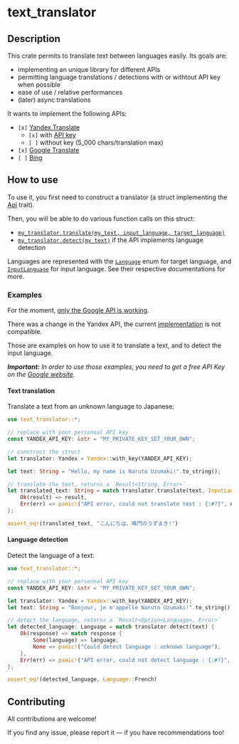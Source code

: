 # text_translator

## Description

This crate permits to translate text between languages easily. Its goals are:

- implementing an unique library for different APIs
- permitting language translations / detections with or withtout API key when possible
- ease of use / relative performances
- (later) async translations

It wants to implement the following APIs:

- `[x]` [Yandex.Translate](https://tech.yandex.com/translate/doc/dg/concepts/about-docpage)
  - `[x]` with [API key](https://translate.yandex.com/developers/keys)
  - `[ ]` without key (5_000 chars/translation max)
- `[x]` [Google Translate](https://cloud.google.com/translate/docs/)
- `[ ]` [Bing](https://azure.microsoft.com/en-us/services/cognitive-services/translator-text-api/)

## How to use

To use it, you first need to construct a translator (a struct implementing the [Api](https://docs.rs/text-translator/latest/text_translator/trait.Api.html) trait).

Then, you will be able to do various function calls on this struct:

- [`my_translator.translate(my_text, input_language, target_language)`](https://docs.rs/text-translator/latest/text_translator/trait.Api.html#tymethod.translate)
- [`my_translator.detect(my_text)`](https://docs.rs/text-translator/latest/text_translator/trait.ApiDetect.html#tymethod.detect) if the API implements language detection

Languages are represented with the [`Language`](https://docs.rs/text-translator/latest/text_translator/enum.Language.html) enum for target language, and [`InputLanguage`](https://docs.rs/text-translator/latest/text_translator/enum.InputLanguage.html) for input language.
See their respective documentations for more.

### Examples

For the moment, [only the Google API is working](https://docs.rs/text-translator/latest/text_translator/struct.GoogleV2.html).

There was a change in the Yandex API, the current [implementation](https://docs.rs/text-translator/latest/text_translator/struct.Yandex.html) is not compatible.

Those are examples on how to use it to translate a text, and to detect the input language.

*__Important:__ In order to use those examples, you need to get a free API Key on the [Google website](https://cloud.google.com/translate/docs/setup)*.

#### Text translation

Translate a text from an unknown language to Japanese:

```rust
use text_translator::*;

// replace with your personnal API key
const YANDEX_API_KEY: &str = "MY_PRIVATE_KEY_SET_YOUR_OWN";

// construct the struct
let translator: Yandex = Yandex::with_key(YANDEX_API_KEY);

let text: String = "Hello, my name is Naruto Uzumaki!".to_string();

// translate the text, returns a `Result<String, Error>`
let translated_text: String = match translator.translate(text, InputLanguage::Automatic, Language::Japanese) {
    Ok(result) => result,
    Err(err) => panic!("API error, could not translate text : {:#?}", err)
};

assert_eq!(translated_text, "こんにちは、鳴門のうずまき!")
```

#### Language detection

Detect the language of a text:

```rust
use text_translator::*;

// replace with your personnal API key
const YANDEX_API_KEY: &str = "MY_PRIVATE_KEY_SET_YOUR_OWN";

let translator: Yandex = Yandex::with_key(YANDEX_API_KEY);
let text: String = "Bonjour, je m'appelle Naruto Uzumaki!".to_string();

// detect the language, returns a `Result<Option<Language>, Error>`
let detected_language: Language = match translator.detect(text) {
    Ok(response) => match response {
        Some(language) => language,
        None => panic!("Could detect language : unknown language"),
    },
    Err(err) => panic!("API error, could not detect language : {:#?}", err)
};

assert_eq!(detected_language, Language::French)
```

## Contributing

All contributions are welcome!

If you find any issue, please report it — if you have recommendations too!
